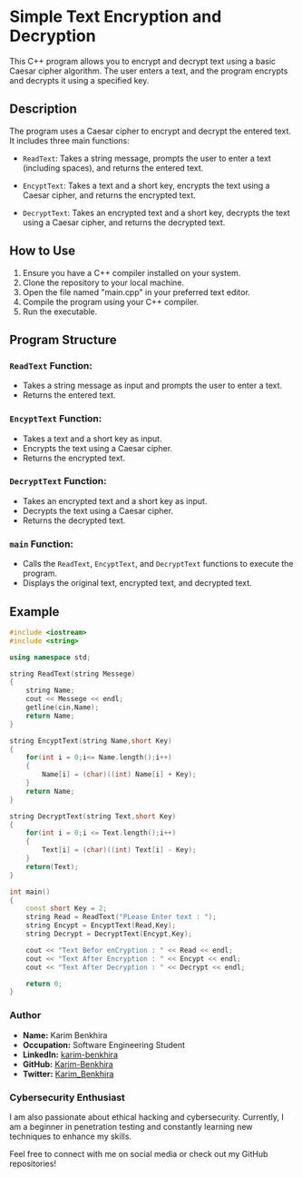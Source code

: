 # Simple Text Encryption and Decryption

This C++ program allows you to encrypt and decrypt text using a basic Caesar cipher algorithm. The user enters a text, and the program encrypts and decrypts it using a specified key.

## Description

The program uses a Caesar cipher to encrypt and decrypt the entered text. It includes three main functions:

- `ReadText`: Takes a string message, prompts the user to enter a text (including spaces), and returns the entered text.

- `EncyptText`: Takes a text and a short key, encrypts the text using a Caesar cipher, and returns the encrypted text.

- `DecryptText`: Takes an encrypted text and a short key, decrypts the text using a Caesar cipher, and returns the decrypted text.

## How to Use

1. Ensure you have a C++ compiler installed on your system.
2. Clone the repository to your local machine.
3. Open the file named "main.cpp" in your preferred text editor.
4. Compile the program using your C++ compiler.
5. Run the executable.

## Program Structure

### `ReadText` Function:

- Takes a string message as input and prompts the user to enter a text.
- Returns the entered text.

### `EncyptText` Function:

- Takes a text and a short key as input.
- Encrypts the text using a Caesar cipher.
- Returns the encrypted text.

### `DecryptText` Function:

- Takes an encrypted text and a short key as input.
- Decrypts the text using a Caesar cipher.
- Returns the decrypted text.

### `main` Function:

- Calls the `ReadText`, `EncyptText`, and `DecryptText` functions to execute the program.
- Displays the original text, encrypted text, and decrypted text.


## Example

```cpp
#include <iostream>
#include <string>

using namespace std;

string ReadText(string Messege)
{
    string Name;
    cout << Messege << endl;
    getline(cin,Name);
    return Name;
}

string EncyptText(string Name,short Key)
{
    for(int i = 0;i<= Name.length();i++)
    {
        Name[i] = (char)((int) Name[i] + Key);
    }
    return Name;
}

string DecryptText(string Text,short Key)
{
    for(int i = 0;i <= Text.length();i++)
    {
        Text[i] = (char)((int) Text[i] - Key);
    }
    return(Text);
}

int main()
{
    const short Key = 2;
    string Read = ReadText("PLease Enter text : ");
    string Encypt = EncyptText(Read,Key);
    string Decrypt = DecryptText(Encypt,Key);

    cout << "Text Befor enCryption : " << Read << endl;
    cout << "Text After Encryption : " << Encypt << endl;
    cout << "Text After Decryption : " << Decrypt << endl;

    return 0;
}
```
### Author

- **Name:** Karim Benkhira
- **Occupation:** Software Engineering Student
- **LinkedIn:** [karim-benkhira](https://linkedin.com/in/karim-benkhira-206597224)
- **GitHub:** [Karim-Benkhira](https://github.com/Karim-Benkhira)
- **Twitter:** [Karim_Benkhira](https://twitter.com/Karim_Benkhira)

### Cybersecurity Enthusiast

I am also passionate about ethical hacking and cybersecurity. Currently, I am a beginner in penetration testing and constantly learning new techniques to enhance my skills.

Feel free to connect with me on social media or check out my GitHub repositories!
